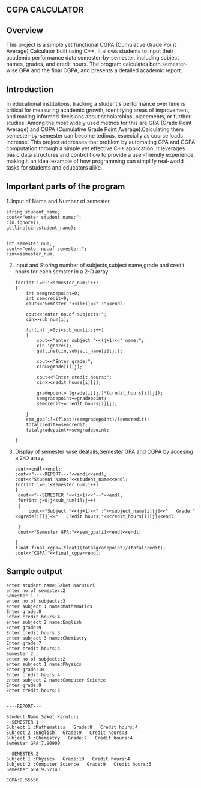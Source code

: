 
## CGPA CALCULATOR

## Overview
This project is a simple yet functional CGPA (Cumulative Grade Point Average) Calculator built using C++. It allows students to input their academic performance data semester-by-semester, including subject names, grades, and credit hours. The program calculates both semester-wise GPA and the final CGPA, and presents a detailed academic report.

## Introduction
In educational institutions, tracking a student's performance over time is critical for measuring academic growth, identifying areas of improvement, and making informed decisions about scholarships, placements, or further studies. Among the most widely used metrics for this are GPA (Grade Point Average) and CGPA (Cumulative Grade Point Average).Calculating them semester-by-semester can become tedious, especially as course loads increase. This project addresses that problem by automating GPA and CGPA computation through a simple yet effective C++ application. It leverages basic data structures and control flow to provide a user-friendly experience, making it an ideal example of how programming can simplify real-world tasks for students and educators alike.

## Important parts of the program

1..Input of Name and Number of semester.

    string student_name;
    cout<<"enter student name:";
    cin.ignore();
    getline(cin,student_name);


    int semester_num;
    cout<<"enter no.of semester:";
    cin>>semester_num;


2. Input and Storing number of subjects,subject name,grade and credit hours for each semster in a 2-D array.

       for(int i=0;i<semester_num;i++)
       {
           int semgradepoint=0;
           int semcredit=0;
           cout<<"Semester "<<(i+1)<<" :"<<endl;

           cout<<"enter no.of subjects:";
           cin>>sub_num[i];

           for(int j=0;j<sub_num[i];j++)
           {
               cout<<"enter subject "<<(j+1)<<" name:";
               cin.ignore();
               getline(cin,subject_name[i][j]);

               cout<<"Enter grade:";
               cin>>grade[i][j];

               cout<<"Enter credit hours:";
               cin>>credit_hours[i][j];

               gradepoint= (grade[i][j])*(credit_hours[i][j]);
               semgradepoint+=gradepoint;
               semcredit+=credit_hours[i][j];

           }
           sem_gpa[i]=(float)(semgradepoint)/(semcredit);
           totalcredit+=semcredit;
           totalgradepoint+=semgradepoint;

       }

4. Display of semester wise deatails,Semester GPA and CGPA by accesing a 2-D array.

       cout<<endl<<endl;
       cout<<"----REPORT---"<<endl<<endl;
       cout<<"Student Name:"<<student_name<<endl;
       for(int i=0;i<semester_num;i++)
       {
        cout<<"--SEMESTER "<<(i+1)<<"--"<<endl;
        for(int j=0;j<sub_num[i];j++)
        {
            cout<<"Subject "<<(j+1)<<" :"<<subject_name[i][j]<<"   Grade:"<<grade[i][j]<<"   Credit hours:"<<credit_hours[i][j]<<endl;

        }
        cout<<"Semester GPA:"<<sem_gpa[i]<<endl<<endl;
        
       }
       float final_cgpa=(float)(totalgradepoint)/(totalcredit);
       cout<<"CGPA:"<<final_cgpa<<endl;



## Sample output

    enter student name:Saket Karuturi
    enter no.of semester:2
    Semester 1 :
    enter no.of subjects:3
    enter subject 1 name:Mathematics
    Enter grade:8
    Enter credit hours:4
    enter subject 2 name:English
    Enter grade:9
    Enter credit hours:3
    enter subject 3 name:Chemistry
    Enter grade:7
    Enter credit hours:4
    Semester 2 :
    enter no.of subjects:2
    enter subject 1 name:Physics
    Enter grade:10
    Enter credit hours:4
    enter subject 2 name:Computer Science
    Enter grade:9
    Enter credit hours:3


    ----REPORT---

    Student Name:Saket Karuturi
    --SEMESTER 1--
    Subject 1 :Mathematics   Grade:8   Credit hours:4
    Subject 2 :English   Grade:9   Credit hours:3
    Subject 3 :Chemistry   Grade:7   Credit hours:4
    Semester GPA:7.90909

    --SEMESTER 2--
    Subject 1 :Physics   Grade:10   Credit hours:4
    Subject 2 :Computer Science   Grade:9   Credit hours:3
    Semester GPA:9.57143

    CGPA:8.55556


